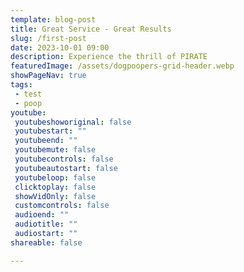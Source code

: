 ```yaml
---
template: blog-post
title: Great Service - Great Results
slug: /first-post
date: 2023-10-01 09:00
description: Experience the thrill of PIRATE
featuredImage: /assets/dogpoopers-grid-header.webp
showPageNav: true
tags:
 - test
 - poop
youtube:
 youtubeshoworiginal: false
 youtubestart: ""
 youtubeend: ""
 youtubemute: false
 youtubecontrols: false
 youtubeautostart: false
 youtubeloop: false
 clicktoplay: false
 showVidOnly: false
 customcontrols: false
 audioend: ""
 audiotitle: ""
 audiostart: ""
shareable: false

---
```


